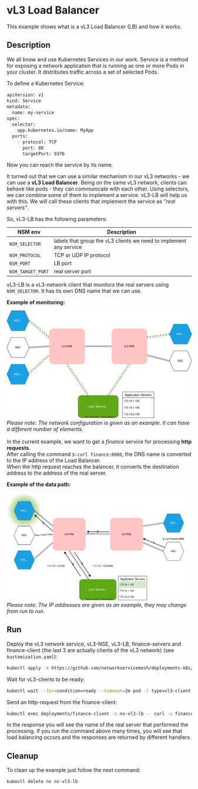 # vL3 Load Balancer

This example shows what is a vL3 Load Balancer (LB) and how it works.

## Description

We all know and use Kubernetes Services in our work. 
Service is a method for exposing a network application that is running as one or more Pods in your cluster. It distributes traffic across a set of selected Pods.

To define a Kubernetes Service:
```
apiVersion: v1
kind: Service
metadata:
  name: my-service
spec:
  selector:
    app.kubernetes.io/name: MyApp
  ports:
    - protocol: TCP
      port: 80
      targetPort: 9376
```
Now you can reach the service by its name.

It turned out that we can use a similar mechanism in our vL3 networks - we can use a **vL3 Load Balancer**.
Being on the same vL3 network, clients can behave like pods - they can communicate with each other. Using selectors, we can combine some of them to implement a service.
vL3-LB will help us with this. We will call these clients that implement the service as _"real servers"_.

So, vL3-LB has the following parameters:

| NSM env            | Description                                                        |
|--------------------|--------------------------------------------------------------------|
| `NSM_SELECTOR`     | labels that group the vL3 clients we need to implement any service |
| `NSM_PROTOCOL`     | TCP or UDP IP protocol                                             |
| `NSM_PORT`         | LB port                                                            |
| `NSM_TARGET_PORT`  | real server port                                                   |

vL3-LB is a vL3-network client that monitors the real servers using `NSM_SELECTOR`. It has its own DNS name that we can use.<br />

**Example of monitoring:**

![NSM vL3 Diagram](./diagram1.svg "vL3-LB monitoring")
<br />_Please note: The network configuration is given as an example. It can have a different number of elements._
<br /><br />
In the current example, we want to get a _finance_ service for processing **http requests**. <br />
After calling the command `$:curl finance:8080`, the DNS name is converted to the IP address of the Load Balancer. <br />
When the http request reaches the balancer, it converts the destination address to the address of the real server.

**Example of the data path:**<br />

![NSM vL3 Diagram](./diagram2.svg "vL3-LB data path")
<br />_Please note: The IP addresses are given as an example, they may change from run to run._

## Run

Deploy the vL3 network service, vL3-NSE, vL3-LB, finance-servers and finance-client (the last 3 are actually clients of the vL3 network) (see `kustomization.yaml`):
```bash
kubectl apply -k https://github.com/networkservicemesh/deployments-k8s/examples/features/vl3-lb?ref=8b7620a2f1aad62a78e506479a24db7e9c76da61
```

Wait for vL3-clients to be ready:
```bash
kubectl wait --for=condition=ready --timeout=2m pod -l type=vl3-client -n ns-vl3-lb
```

Send an http-request from the finance-client:
```bash
kubectl exec deployments/finance-client -n ns-vl3-lb -- curl -s finance.vl3-lb:8080 | grep "Hello! I'm finance-server"
```
In the response you will see the name of the real server that performed the processing.
If you run the command above many times, you will see that load balancing occurs and the responses are returned by different handlers.

## Cleanup

To clean up the example just follow the next command:
```bash
kubectl delete ns ns-vl3-lb
```
